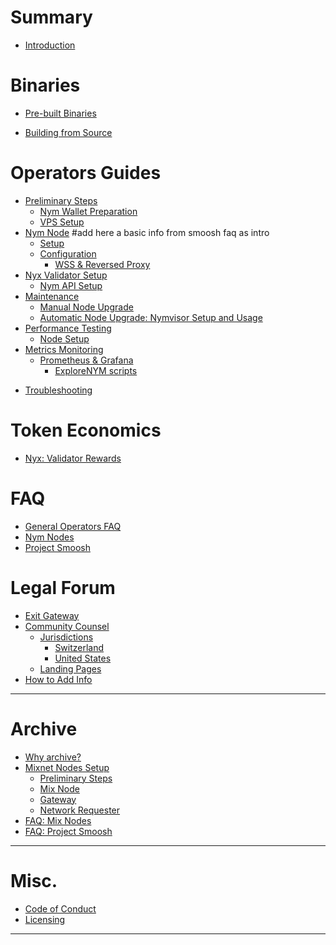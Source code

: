 #
# Summary

- [Introduction](introduction.md)

# Binaries

- [Pre-built Binaries](binaries/pre-built-binaries.md)
<!--    - [Binary Initialisation and Configuration](binaries/init-and-config.md) -->
- [Building from Source](binaries/building-nym.md)
<!-- - [Version Compatibility Table](binaries/version-compatiblity.md) -->

# Operators Guides

- [Preliminary Steps](nodes/preliminary-steps.md)
  - [Nym Wallet Preparation](nodes/wallet-preparation.md)
  - [VPS Setup](nodes/vps-setup.md)
- [Nym Node](nodes/nym-node.md) #add here a basic info from smoosh faq as intro
  - [Setup](modes/setup.md)
  - [Configuration](nodes/configuration.md)
      - [WSS & Reversed Proxy](nodes/proxy-configuration.md)
- [Nyx Validator Setup](nodes/validator-setup.md)
  - [Nym API Setup](nodes/nym-api.md)
- [Maintenance](nodes/maintenance.md)
  - [Manual Node Upgrade](nodes/manual-upgrade.md)
  - [Automatic Node Upgrade: Nymvisor Setup and Usage](nodes/nymvisor-upgrade.md)
- [Performance Testing](testing/performance.md)
  - [Node Setup](testing/node-setup.md)
- [Metrics Monitoring](testing/templates.md)
  - [Prometheus & Grafana](testing/prometheus-grafana.md)
    - [ExploreNYM scripts](testing/explorenym-scripts.md)
<!--    - [Run in a Docker](testing/docker-monitor.md) -->
- [Troubleshooting](nodes/troubleshooting.md)


# Token Economics

<!-- - [Fair Mixnet](tokenomics/fair-mixnet.md) -->
<!--    - [Mixnet: Nym Node Rewards](tokenomics/mixnet-rewards.md) -->
- [Nyx: Validator Rewards](tokenomics/validator-rewards.md)

# FAQ

- [General Operators FAQ](faq/general-faq.md)
- [Nym Nodes](faq/nym-nodes-faq.md)
- [Project Smoosh](faq/smoosh-faq.md)

# Legal Forum

- [Exit Gateway](legal/exit-gateway.md)
- [Community Counsel](legal/community-counsel.md)
    - [Jurisdictions](legal/jurisdictions.md)
        - [Switzerland](legal/swiss.md)
        - [United States](legal/united-states.md)
    - [Landing Pages](legal/landing-pages.md)
- [How to Add Info](legal/add-content.md)

---
# Archive

- [Why archive?](archive/archive.md)
- [Mixnet Nodes Setup](archive/nodes/setup-guides.md)
    - [Preliminary Steps](archive/nodes/preliminary-steps.md)
    - [Mix Node](archive/nodes/mix-node-setup.md)
    - [Gateway](archive/nodes/gateway-setup.md)
    - [Network Requester](archive/nodes/network-requester-setup.md)
- [FAQ: Mix Nodes](archive/faq/mixnodes-faq.md)
- [FAQ: Project Smoosh](archive/faq/smoosh-faq.md)


---
# Misc.
- [Code of Conduct](coc.md)
- [Licensing](licensing.md)
---
